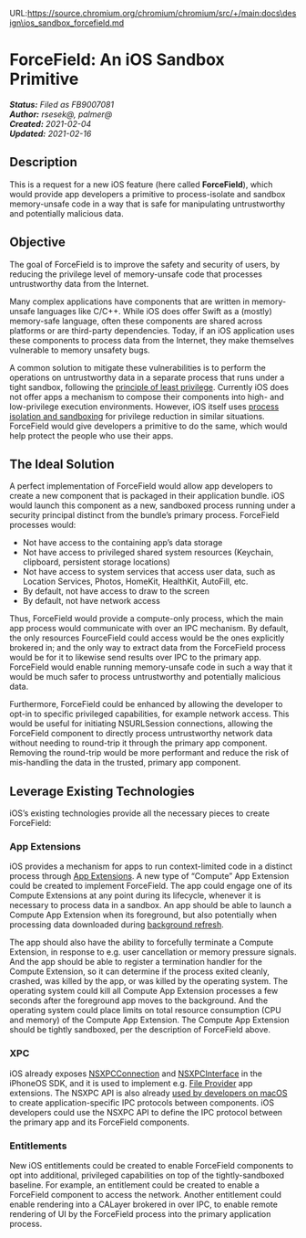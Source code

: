 URL:https://source.chromium.org/chromium/chromium/src/+/main:docs\design\ios_sandbox_forcefield.md
# ForceField: An iOS Sandbox Primitive

_**Status:** Filed as FB9007081_ \
_**Author:** rsesek@, palmer@_ \
_**Created:** 2021-02-04_ \
_**Updated:** 2021-02-16_

## Description

This is a request for a new iOS feature (here called **ForceField**), which
would provide app developers a primitive to process-isolate and sandbox
memory-unsafe code in a way that is safe for manipulating untrustworthy and
potentially malicious data.

## Objective

The goal of ForceField is to improve the safety and security of users, by
reducing the privilege level of memory-unsafe code that processes untrustworthy
data from the Internet.

Many complex applications have components that are written in memory-unsafe
languages like C/C++. While iOS does offer Swift as a (mostly) memory-safe
language, often these components are shared across platforms or are third-party
dependencies. Today, if an iOS application uses these components to process data
from the Internet, they make themselves vulnerable to memory unsafety bugs.

A common solution to mitigate these vulnerabilities is to perform the operations
on untrustworthy data in a separate process that runs under a tight sandbox,
following the [principle of least privilege](https://en.wikipedia.org/wiki/Principle_of_least_privilege).
Currently iOS does not offer apps a mechanism to compose their components into
high- and low-privilege execution environments. However, iOS itself uses
[process isolation and sandboxing](https://googleprojectzero.blogspot.com/2021/01/a-look-at-imessage-in-ios-14.html)
for privilege reduction in similar situations. ForceField would give developers
a primitive to do the same, which would help protect the people who use their
apps.

## The Ideal Solution

A perfect implementation of ForceField would allow app developers to create a
new component that is packaged in their application bundle. iOS would launch
this component as a new, sandboxed process running under a security principal
distinct from the bundle’s primary process. ForceField processes would:

*   Not have access to the containing app’s data storage
*   Not have access to privileged shared system resources (Keychain, clipboard,
    persistent storage locations)
*   Not have access to system services that access user data, such as Location
    Services, Photos, HomeKit, HealthKit, AutoFill, etc.
*   By default, not have access to draw to the screen
*   By default, not have network access

Thus, ForceField would provide a compute-only process, which the main app
process would communicate with over an IPC mechanism. By default, the only
resources FourceField could access would be the ones explicitly brokered in; and
the only way to extract data from the ForceField process would be for it to
likewise send results over IPC to the primary app. ForceField would enable
running memory-unsafe code in such a way that it would be much safer to process
untrustworthy and potentially malicious data.

Furthermore, ForceField could be enhanced by allowing the developer to opt-in to
specific privileged capabilities, for example network access. This would be
useful for initiating NSURLSession connections, allowing the ForceField
component to directly process untrustworthy network data without needing to
round-trip it through the primary app component. Removing the round-trip would
be more performant and reduce the risk of mis-handling the data in the trusted,
primary app component.

## Leverage Existing Technologies

iOS’s existing technologies provide all the necessary pieces to create ForceField:

### App Extensions

iOS provides a mechanism for apps to run context-limited code in a distinct
process through [App Extensions](https://developer.apple.com/app-extensions/). A
new type of “Compute” App Extension could be created to implement ForceField.
The app could engage one of its Compute Extensions at any point during its
lifecycle, whenever it is necessary to process data in a sandbox. An app should
be able to launch a Compute App Extension when its foreground, but also
potentially when processing data downloaded during
[background refresh](https://developer.apple.com/documentation/uikit/app_and_environment/scenes/preparing_your_ui_to_run_in_the_background/updating_your_app_with_background_app_refresh?).

The app should also have the ability to forcefully terminate a Compute
Extension, in response to e.g. user cancellation or memory pressure signals. And
the app should be able to register a termination handler for the Compute
Extension, so it can determine if the process exited cleanly, crashed, was
killed by the app, or was killed by the operating system. The operating system
could kill all Compute App Extension processes a few seconds after the
foreground app moves to the background. And the operating system could place
limits on total resource consumption (CPU and memory) of the Compute App
Extension. The Compute App Extension should be tightly sandboxed, per the
description of ForceField above.

### XPC

iOS already exposes
[NSXPCConnection](https://developer.apple.com/documentation/foundation/nsxpcconnection?language=objc)
and
[NSXPCInterface](https://developer.apple.com/documentation/foundation/nsxpcinterface?language=objc)
in the iPhoneOS SDK, and it is used to implement e.g.
[File Provider](https://developer.apple.com/documentation/fileprovider/nsfileproviderservicesource/2915876-makelistenerendpointandreturnerr?language=objc)
app extensions. The NSXPC API is also already [used by developers on macOS](https://developer.apple.com/library/archive/documentation/MacOSX/Conceptual/BPSystemStartup/Chapters/CreatingXPCServices.html)
to create application-specific IPC protocols between components. iOS developers
could use the NSXPC API to define the IPC protocol between the primary app and
its ForceField components.

### Entitlements

New iOS entitlements could be created to enable ForceField components to opt
into additional, privileged capabilities on top of the tightly-sandboxed
baseline. For example, an entitlement could be created to enable a ForceField
component to access the network. Another entitlement could enable rendering into
a CALayer brokered in over IPC, to enable remote rendering of UI by the
ForceField process into the primary application process.
